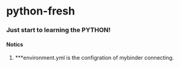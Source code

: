 # python-fresh
### Just start to learning the PYTHON!
#### Notics
1. ***environment.yml is the configration of mybinder connecting.
